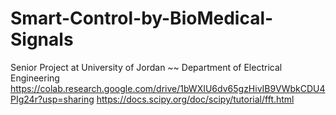 # Smart-Control-by-BioMedical-Signals
Senior Project at University of Jordan ~~ Department of Electrical Engineering
https://colab.research.google.com/drive/1bWXIU6dv65gzHivIB9VWbkCDU4PIg24r?usp=sharing
https://docs.scipy.org/doc/scipy/tutorial/fft.html
